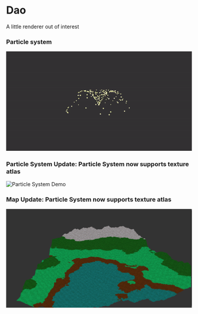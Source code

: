 # Dao
A little renderer out of interest

### Particle system
![Particle System Demo](demo/particle_system.gif)

### Particle System Update: Particle System now supports texture atlas
![Particle System Demo](demo/PS_texAtlas.gif)  

### Map Update: Particle System now supports texture atlas
![Map Demo](demo/HeightMap.png "Randomly generated terrain")  

